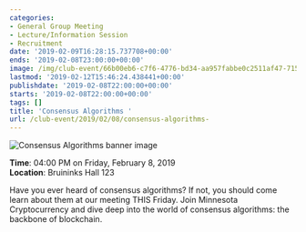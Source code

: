 ```yaml
---
categories:
- General Group Meeting
- Lecture/Information Session
- Recruitment
date: '2019-02-09T16:28:15.737708+00:00'
ends: '2019-02-08T23:00:00+00:00'
image: /img/club-event/66b00eb6-c7f6-4776-bd34-aa957fabbe0c2511af47-715d-4127-83ce-75c042a6fa38.png
lastmod: '2019-02-12T15:46:24.438441+00:00'
publishdate: '2019-02-08T22:00:00+00:00'
starts: '2019-02-08T22:00:00+00:00'
tags: []
title: 'Consensus Algorithms '
url: /club-event/2019/02/08/consensus-algorithms-
---
```


<img src="/img/club-event/66b00eb6-c7f6-4776-bd34-aa957fabbe0c2511af47-715d-4127-83ce-75c042a6fa38.png" alt="Consensus Algorithms  banner image" /><br>
    <p class="eventInfo">
        <strong>Time</strong>: 04:00 PM on Friday, February  8, 2019<br>
        <strong>Location</strong>: Bruininks Hall 123
    </p>
    <p>Have you ever heard of consensus algorithms? If not, you should come learn about them at our meeting THIS Friday. Join Minnesota Cryptocurrency and dive deep into the world of consensus algorithms: the backbone of blockchain.</p>